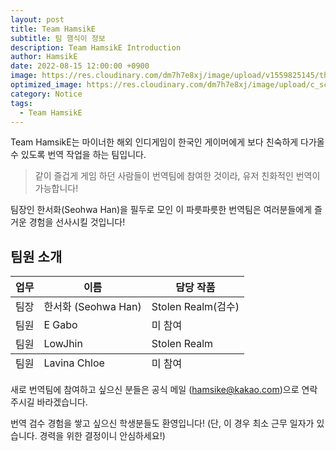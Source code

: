 ```yaml
---
layout: post
title: Team HamsikE
subtitle: 팀 햄식이 정보
description: Team HamsikE Introduction
author: HamsikE
date: 2022-08-15 12:00:00 +0900
image: https://res.cloudinary.com/dm7h7e8xj/image/upload/v1559825145/theme16_o0seet.jpg
optimized_image: https://res.cloudinary.com/dm7h7e8xj/image/upload/c_scale,w_380/v1559825145/theme16_o0seet.jpg
category: Notice
tags:
  - Team HamsikE
---
```


<a>Team HamsikE</a>는 마이너한 해외 인디게임이 한국인 게이머에게 보다 친숙하게 다가올 수 있도록 번역 작업을 하는 팀입니다.

> 같이 즐겁게 게임 하던 사람들이 번역팀에 참여한 것이라, 유저 친화적인 번역이 가능합니다!

팀장인 한서화(Seohwa Han)을 필두로 모인 이 파릇파릇한 번역팀은 여러분들에게 즐거운 경험을 선사시킬 것입니다!

## 팀원 소개

<table>
  <thead>
    <tr>
      <th>업무</th>
      <th>이름</th>
      <th>담당 작품</th>
    </tr>
  </thead>
  <tfoot>
    <tr>
      <td>팀원</td>
      <td>Lavina Chloe</td>
      <td>미 참여</td>
    </tr>
  </tfoot>
  <tbody>
    <tr>
      <td>팀장</td>
      <td>한서화 (Seohwa Han)</td>
      <td>Stolen Realm(검수)</td>
    </tr>
    <tr>
      <td>팀원</td>
      <td>E Gabo</td>
      <td>미 참여</td>
    </tr>
    <tr>
      <td>팀원</td>
      <td>LowJhin</td>
      <td>Stolen Realm</td>
    </tr>
  </tbody>
</table>

새로 번역팀에 참여하고 싶으신 분들은 공식 메일 (hamsike@kakao.com)으로 연락주시길 바라겠습니다.


번역 검수 경험을 쌓고 싶으신 학생분들도 환영입니다! (단, 이 경우 최소 근무 일자가 있습니다. 경력을 위한 결정이니 안심하세요!)
